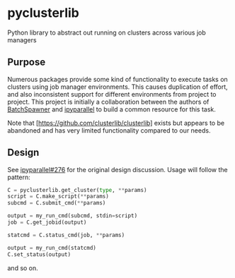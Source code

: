 # pyclusterlib
Python library to abstract out running on clusters across various job managers

## Purpose

Numerous packages provide some kind of functionality to execute tasks
on clusters using job manager environments. This causes duplication of
effort, and also inconsistent support for different environments from
project to project. This project is initially a collaboration between
the authors
of [BatchSpawner](https://github.com/jupyterhub/batchspawner)
and [ipyparallel](https://github.com/ipython/ipyparallel)
to build a common resource for this task.

Note that [https://github.com/clusterlib/clusterlib]
exists but appears to be abandoned and has very limited functionality
compared to our needs.

## Design

See [ipyparallel#276](https://github.com/ipython/ipyparallel/issues/276) for the
original design discussion. Usage will follow the pattern:

```python
C = pyclusterlib.get_cluster(type, **params)
script = C.make_script(**params)
subcmd = C.submit_cmd(**params)

output = my_run_cmd(subcmd, stdin=script)
job = C.get_jobid(output)

statcmd = C.status_cmd(job, **params)

output = my_run_cmd(statcmd)
C.set_status(output)
```

and so on.
